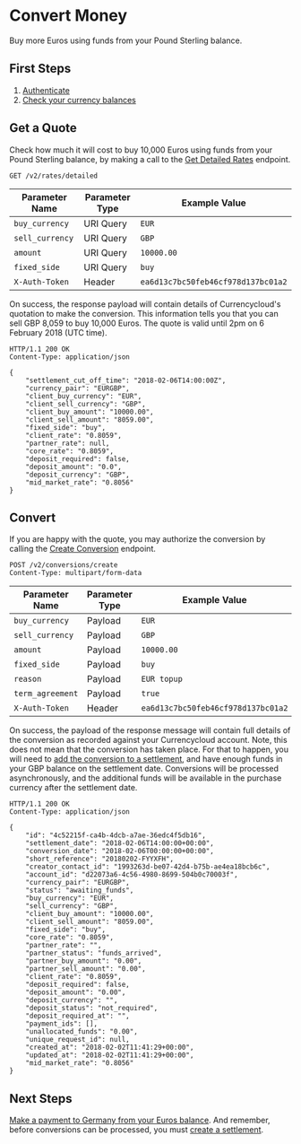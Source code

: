 # Convert Money
Buy more Euros using funds from your Pound Sterling balance.


## First Steps

1. [Authenticate](/cookbook/authenticate)
2. [Check your currency balances](/cookbook/check-balance)


## Get a Quote
Check how much it will cost to buy 10,000 Euros using funds from your Pound Sterling balance, by making a call to the [Get Detailed Rates](/reference/get-detailed-rates) endpoint.

``GET /v2/rates/detailed``

| Parameter Name    | Parameter Type | Example Value                        |
| ----------------- | -------------- | ------------------------------------ |
| ``buy_currency``  | URI Query      | ``EUR``                              |
| ``sell_currency`` | URI Query      | ``GBP``                              |
| ``amount``        | URI Query      | ``10000.00``                         |
| ``fixed_side``    | URI Query      | ``buy``                              |
| ``X-Auth-Token``  | Header         | ``ea6d13c7bc50feb46cf978d137bc01a2`` |

On success, the response payload will contain details of Currencycloud's quotation to make the conversion. This information tells you that you can sell GBP 8,059 to buy 10,000 Euros. The quote is valid until 2pm on 6 February 2018 (UTC time).

```
HTTP/1.1 200 OK
Content-Type: application/json

{
    "settlement_cut_off_time": "2018-02-06T14:00:00Z",
    "currency_pair": "EURGBP",
    "client_buy_currency": "EUR",
    "client_sell_currency": "GBP",
    "client_buy_amount": "10000.00",
    "client_sell_amount": "8059.00",
    "fixed_side": "buy",
    "client_rate": "0.8059",
    "partner_rate": null,
    "core_rate": "0.8059",
    "deposit_required": false,
    "deposit_amount": "0.0",
    "deposit_currency": "GBP",
    "mid_market_rate": "0.8056"
}
```


## Convert
If you are happy with the quote, you may authorize the conversion by calling the [Create Conversion](/reference/create-conversion) endpoint.

``POST /v2/conversions/create`` \
``Content-Type: multipart/form-data``

| Parameter Name     | Parameter Type | Example Value                        |
| ------------------ | -------------- | ------------------------------------ |
| ``buy_currency``   | Payload        | ``EUR``                              |
| ``sell_currency``  | Payload        | ``GBP``                              |
| ``amount``         | Payload        | ``10000.00``                         |
| ``fixed_side``     | Payload        | ``buy``                              |
| ``reason``         | Payload        | ``EUR topup``                        |
| ``term_agreement`` | Payload        | ``true``                             |
| ``X-Auth-Token``   | Header         | ``ea6d13c7bc50feb46cf978d137bc01a2`` |

On success, the payload of the response message will contain full details of the conversion as recorded against your Currencycloud account. Note, this does not mean that the conversion has taken place. For that to happen, you will need to [add the conversion to a settlement](/cookbook/settle), and have enough funds in your GBP balance on the settlement date. Conversions will be processed asynchronously, and the additional funds will be available in the purchase currency after the settlement date.

```
HTTP/1.1 200 OK
Content-Type: application/json

{
    "id": "4c52215f-ca4b-4dcb-a7ae-36edc4f5db16",
    "settlement_date": "2018-02-06T14:00:00+00:00",
    "conversion_date": "2018-02-06T00:00:00+00:00",
    "short_reference": "20180202-FYYXFH",
    "creator_contact_id": "1993263d-be07-42d4-b75b-ae4ea18bcb6c",
    "account_id": "d22073a6-4c56-4980-8699-504b0c70003f",
    "currency_pair": "EURGBP",
    "status": "awaiting_funds",
    "buy_currency": "EUR",
    "sell_currency": "GBP",
    "client_buy_amount": "10000.00",
    "client_sell_amount": "8059.00",
    "fixed_side": "buy",
    "core_rate": "0.8059",
    "partner_rate": "",
    "partner_status": "funds_arrived",
    "partner_buy_amount": "0.00",
    "partner_sell_amount": "0.00",
    "client_rate": "0.8059",
    "deposit_required": false,
    "deposit_amount": "0.00",
    "deposit_currency": "",
    "deposit_status": "not_required",
    "deposit_required_at": "",
    "payment_ids": [],
    "unallocated_funds": "0.00",
    "unique_request_id": null,
    "created_at": "2018-02-02T11:41:29+00:00",
    "updated_at": "2018-02-02T11:41:29+00:00",
    "mid_market_rate": "0.8056"
}
```


## Next Steps

[Make a payment to Germany from your Euros balance](/cookbook/pay). And remember, before conversions can be processed, you must [create a settlement](/cookbook/settle).
